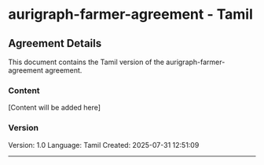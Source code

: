 # aurigraph-farmer-agreement - Tamil

## Agreement Details

This document contains the Tamil version of the aurigraph-farmer-agreement agreement.

### Content

[Content will be added here]

### Version

Version: 1.0
Language: Tamil
Created: 2025-07-31 12:51:09

---
